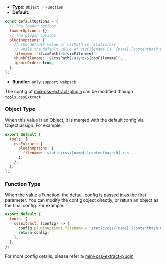 - **Type:** `Object | Function`
- **Default:**

```js
const defaultOptions = {
  // The loader options
  loaderOptions: {},
  // The plugin options
  pluginOptions: {
    // The default value of cssPath is `static/css`
    // while the default value of cssFilename is `[name].[contenthash:8].css`
    filename: `${cssPath}/${cssFilename}`,
    chunkFilename: `${cssPath}/async/${cssFilename}`,
    ignoreOrder: true,
  },
};
```

- **Bundler:** `only support webpack`

The config of [mini-css-extract-plugin](https://github.com/webpack-contrib/mini-css-extract-plugin) can be modified through `tools.cssExtract`.

### Object Type

When this value is an Object, it is merged with the default config via Object.assign. For example:

```js
export default {
  tools: {
    cssExtract: {
      pluginOptions: {
        filename: 'static/css/[name].[contenthash:8].css',
      },
    },
  },
};
```

### Function Type

When the value a Function, the default config is passed in as the first parameter. You can modify the config object directly, or return an object as the final config. For example:

```js
export default {
  tools: {
    cssExtract: (config) => {
      config.pluginOptions.filename = 'static/css/[name].[contenthash:8].css';
      return config;
    },
  },
};
```

For more config details, please refer to [mini-css-extract-plugin](https://github.com/webpack-contrib/mini-css-extract-plugin).
